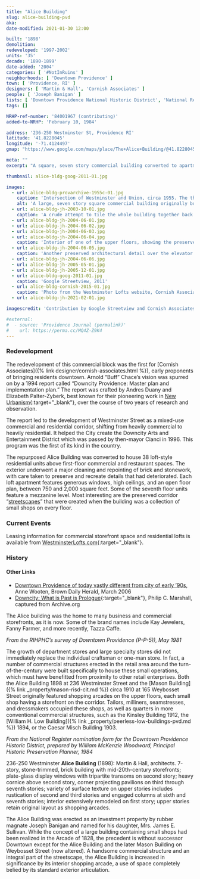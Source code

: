 ```yaml
---
title: "Alice Building"
slug: alice-building-pvd
aka:
date-modified: 2021-01-30 12:00

built: '1898'
demolition: 
redeveloped: '1997-2002'
units: '35'
decade: '1890-1899'
date-added: '2004'
categories: [ '#NotInRuins' ]
neighborhoods: [ 'Downtown Providence' ]
town: [ 'Providence, RI' ]
designers: [ 'Martin & Hall', 'Cornish Associates' ]
people: [ 'Joseph Banigan' ]
lists: [ 'Downtown Providence National Historic District', 'National Register of Historic Places' ]
tags: []

NRHP-ref-number: '84001967 (contributing)'
added-to-NRHP: 'February 10, 1984'

address: '236-250 Westminster St, Providence RI'
latitude: '41.8228045'
longitude: '-71.4124497'
gmap: "https://www.google.com/maps/place/The+Alice+Building/@41.8228045,-71.4124497,15z/data=!4m5!3m4!1s0x0:0xa9b1396cf0be82d2!8m2!3d41.8228045!4d-71.4124497"

meta: ""
excerpt: "A square, seven story commercial building converted to apartments in the early aughts — a frontrunner to the downtown residential boom"

thumbnail: alice-bldg-goog-2011-01.jpg

images:
  - url: alice-bldg-provarchive-1955c-01.jpg
    caption: 'Intersection of Westminster and Union, circa 1955. The then Peerless building is on the left and the Alice building is on the right. Courtesy the Providence City Archives on Flickr'
    alt: 'A large, seven story square commercial building originally built to house floors of indoor shopping pavillions. The first two floors have a commercial streetscape design, with more windows than supporting steel, while the remaining five floors are sheated in tan limestone, granite lintels, and a prominant copper cornice'
  - url: alice-bldg-jh-2003-10-01.jpg
    caption: 'A crude attempt to tile the whole building together back when digital cameras were a thing and phones with features that auto-stitched photos together didn’t exist'
  - url: alice-bldg-jh-2004-06-01.jpg
  - url: alice-bldg-jh-2004-06-02.jpg
  - url: alice-bldg-jh-2004-06-03.jpg
  - url: alice-bldg-jh-2004-06-04.jpg
    caption: 'Interior of one of the upper floors, showing the preserved individual storefront designs and surface finishes'
  - url: alice-bldg-jh-2004-06-05.jpg
    caption: 'Another preserved architectural detail over the elevator bank'
  - url: alice-bldg-jh-2004-06-06.jpg
  - url: alice-bldg-jh-2005-05-01.jpg
  - url: alice-bldg-jh-2005-12-01.jpg
  - url: alice-bldg-goog-2011-01.jpg
    caption: 'Google Streetview, 2011'
  - url: alice-bldg-cornish-2015-01.jpg
    caption: 'Photo from the Westminster Lofts website, Cornish Associates'
  - url: alice-bldg-jh-2021-02-01.jpg

imagescredit: 'Contribution by Google Streetview and Cornish Associates'

#external:
#  - source: 'Providence Journal (permalink)'
#    url: https://perma.cc/MQ4Z-Z9K4
---
```


### Redevelopment

The redevelopment of this commercial block was the first for [Cornish Associates]({% link designer/cornish-associates.html %}), early proponents of bringing residents downtown. Arnold “Buff” Chace’s vision was spurred on by a 1994 report called “Downcity Providence: Master plan and implementation plan.” The report was crafted by Andres Duany and Elizabeth Palter-Zyberk, best known for their pioneering work in [New Urbanism](//en.wikipedia.org/wiki/New_Urbanism){:target="_blank"}, over the course of two years of research and observation. 

The report led to the development of Westminster Street as a mixed-use commercial and residential corridor, shifting from heavily commercial to heavily residential. It helped the City create the Downcity Arts and Entertainment District which was passed by then-mayor Cianci in 1996. This program was the first of its kind in the country. 

The repurposed Alice Building was converted to house 38 loft-style residential units above first-floor commercial and restaurant spaces. The exterior underwent a major cleaning and repointing of brick and stonework, with care taken to preserve and recreate details that had deteriorated. Each loft apartment features generous windows, high ceilings, and an open floor plan, between 750 and 2,000 square feet. Some of the seventh floor units feature a mezzanine level. Most interesting are the preserved corridor “[streetscapes](#photo-4)” that were created when the building was a collection of small shops on every floor. 


### Current Events

Leasing information for commercial storefront space and residential lofts is available from [WestminsterLofts.com](//westminsterlofts.com){:target="_blank"}. 


### History

#### Other Links

+ [Downtown Providence of today vastly different from city of early ’90s](//www.browndailyherald.com/2006/03/13/downtown-providence-of-today-vastly-different-from-city-of-early-90s/), Anne Wooten, Brown Daily Herald, March 2006
+ [Downcity: What is Past is Prologue](//web.archive.org/web/20090608132510/http://philipmarshall.net/providence/downcity.htm){:target="_blank"}, Philip C. Marshall, captured from Archive.org

The Alice building was the home to many business and commercial storefronts, as it is now. Some of the brand names include Kay Jewelers, Fanny Farmer, and more recently, Tazza Caffe.

_From the RIHPHC’s survey of Downtown Providence (P-P-5)), May 1981_

The growth of department stores and large specialty stores did not immediately replace the individual craftsman or one-man store. In fact, a number of commercial structures erected in the retail area around the turn-of-the-century were built specifically to house these small operations, which must have benefitted from proximity to other retail enterprises. Both the Alice Building 1898 at 236 Westminster Street and the [Mason Building]({% link _property/mason-risd-cit.md %}) circa 1910 at 165 Weybosset Street originally featured shopping arcades on the upper floors, each small shop having a storefront on the corridor. Tailors, milliners, seamstresses, and dressmakers occupied these shops, as well as quarters in more conventional commercial structures, such as the Kinsley Building 1912, the [William H. Low Building]({% link _property/peerless-low-buildings-pvd.md %}) 1894, or the Caesar Misch Building 1903.

_From the National Register nomination form for the Downtown Providence Historic District, prepared by William McKenzie Woodward, Principal Historic Preservation Planner, 1984_

236-250 Westminster **Alice Building** (1898): Martin & Hall, architects. 7-story, stone-trimmed, brick building with mid-20th-century storefronts; plate-glass display windows with tripartite transoms on second story; heavy cornice above second story, corner projecting pavilions on third through seventh stories; variety of surface texture on upper stories includes rustication of second and third stories and engaged columns at sixth and seventh stories; interior extensively remodeled on first story; upper stories retain original layout as shopping arcades. 

The Alice Building was erected as an investment property by rubber magnate Joseph Banigan and
named for his daughter, Mrs. James E. Sullivan. While the concept of a large building containing small shops had been realized in the Arcade of 1828, the precedent is without successor Downtown except for the Alice Building and the later Mason Building on Weybosset Street (now altered). A handsome commercial structure and an integral part of the streetscape, the Alice Building is increased in significance by its interior shopping arcade, a use of space completely belied by its standard exterior articulation.
